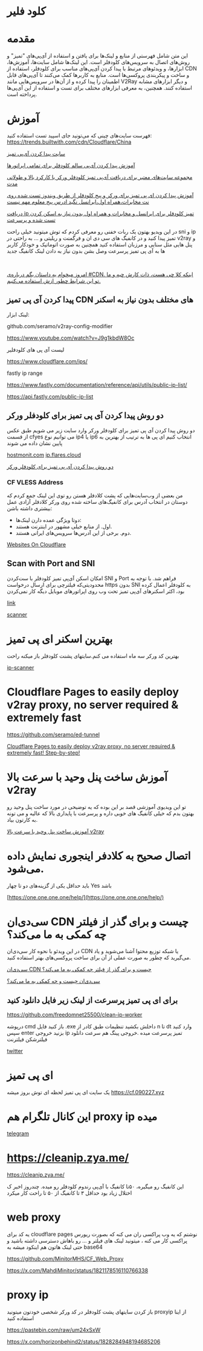 
# کلود فلیر


# مقدمه

این متن شامل فهرستی از منابع و لینک‌ها برای یافتن و استفاده از آی‌پی‌های "تمیز" و روش‌های اتصال به سرویس‌های کلودفلر است. این لینک‌ها شامل سایت‌ها، آموزش‌ها، ابزارها، و ویدئوهای مرتبط با پیدا کردن آی‌پی‌های مناسب برای کلودفلر، استفاده از CDN و ساخت و پیکربندی پروکسی‌ها است. منابع به کاربرها کمک می‌کنند تا آی‌پی‌های قابل اطمینان را پیدا کرده و از آن‌ها در سرویس‌هایی مانند V2Ray و دیگر ابزارهای مشابه استفاده کنند. همچنین، به معرفی ابزارهای مختلف برای تست و استفاده از این آی‌پی‌ها پرداخته است.


# آموزش

فهرست سایت‌های چینی که می‌تونید جای اسپید تست استفاده کنید:
https://trends.builtwith.com/cdn/Cloudflare/China

[سایت پیدا کردن آی‌پی تمیز](https://www.itdog.cn/ping/russian.people.com.cn)


[آموزش پیدا کردن آی‌پی سالم کلودفلر برای تمامی اپراتورها](https://www.youtube.com/watch?v=tXNeirkJJjA)


[مجموعه سایت‌های معتبر برای دریافت آی‌پی تمیز کلودفلر ورکر با کارکرد بالا و طولانی مدت](https://threadreaderapp.com/thread/1757395742434505118.html)


[آموزش پیدا کردن ای پی تمیز برای ورکر و پیج کلودفلر از طریق ویندوز تست شده روی نت مخابرات،همراه اول،ایرانسل نگید ادرس پیج معلوم مهم نیست ](https://twitter.com/horizonbehind2/status/1762487430186180736)


[ دریافت ip تمیز کلودفلر برای ایرانسل و مخابرات و همراه اول بدون نیاز به اسکن کردن تست شده و پرسرعت ](https://www.youtube.com/watch?v=xog8mHuIYW0)

در این ویدیو بهتون یک ربات خفنی رو معرفی کردم که توش میتونید خیلی راحت sni و ip تمیز پیدا کنید و در کانفیگ های سی دی ان و فرگمنت و ریلیتی و ... به راحتی در v2ray و پنل هایی مثل سنایی و مرزبان استفاده کنید همچنین به صورت اتوماتیک و خودکار کاربر ها به آی پی تمیز پرسرعت وصل بشن بدون نیاز به دادن لینک کانفیگ جدید


</br>


[امروز میخوام یه داستان بگم درباره‌ی #CDN. اینکه کلا چی هست، ذات کارش چیه و ما تو این شرایط چطور ازش استفاده می‌کنیم.](https://threadreaderapp.com/thread/1624835448248971265.html)



##  پیدا کردن آی پی تمیز CDN های مختلف بدون نیاز به اسکنر 



لینک ابزار:

github.com/seramo/v2ray-config-modifier

https://www.youtube.com/watch?v=J9g1kbdW8Oc


لیست آی پی های کلودفلیر

https://www.cloudflare.com/ips/


fastly ip range

https://www.fastly.com/documentation/reference/api/utils/public-ip-list/


https://api.fastly.com/public-ip-list


## دو روش پیدا کردن آی پی تمیز برای کلودفلر ورکر
دو روش پیدا کردن آی پی تمیز برای کلودفلر ورکر
وارد سایت زیر می شویم 
طبق عکس از قسمت cfyes
می توانیم نوع  ip4 یا ip6 انتخاب کنیم
ای پی ها به ترتیب از بهترین به پایین نشان داده می شوند

[hostmonit.com](stock.hostmonit.com/CloudFlareYes)
[ip.flares.cloud](http://ip.flares.cloud/whole/)

[دو روش پیدا کردن آی پی تمیز برای کلودفلر ورکر](https://threadreaderapp.com/thread/1759249427473002782.html)

### CF VLESS Address
من بعضی از وب‌سایت‌هایی که پشت کلادفلر هستن رو توی این لینک جمع کردم که دوستان در انتخاب آدرس برای کانفیگ‌های ساخته شده روی ورکر کلادفلر آزادی عمل بیشتری داشته باشن:

* دوتا ویژگی عمده دارن لینک‌ها:
* اول. از منابع خیلی مشهور در اینترنت هستند.
* دوم. برخی از این آدرس‌ها سرویس‌های ایرانی هستند.

[ Websites On Cloudflare ](https://webcf.xericsusi.workers.dev/)


## Scan with Port and SNI

امکان اسکن آی‌پی تمیز کلودفلر با ست‌کردن SNI و Port فراهم شد.
با توجه به محدودیتی‌که فیلترچی برای ارسال درخواست https بدون SNI به کلودفلر اعمال کرده بود، اکثر اسکنرهای آی‌پی تمیز تحت وب روی اپراتورهای موبایل دیگه کار نمی‌کردن

[link](https://threadreaderapp.com/thread/1765371203475145113.html)

[scanner](http://scanner.github1.cloud/)



# بهترین اسکنر ای پی تمیز 


بهترین کد ورکر سه ماه استفاده می کنم.سایتهای پشنت کلودفلر باز میکنه راحت

[ip-scanner](https://drunkleen.github.io/ip-scanner/)


#  Cloudflare Pages to easily deploy v2ray proxy, no server required & extremely fast

https://github.com/seramo/ed-tunnel


[ Cloudflare Pages to easily deploy v2ray proxy, no server required & extremely fast! Step-by-step! ](https://www.youtube.com/watch?v=8I-yTNHB0aw)


#  آموزش ساخت پنل وحید با سرعت بالا v2ray 

تو این ویدیوی آموزشی قصد بر این بوده که یه توضیحی در مورد ساخت پنل وحید رو بهتون بدم که خیلی کانفیگ های خوبی داره و پرسرعت با پایداری بالا که عالیه و می تونه به کارتون بیاد.

[ آموزش ساخت پنل وحید با سرعت بالا v2ray ](https://www.youtube.com/watch?v=PpDIJUeFbxc)



# اتصال صحیح به کلادفر اینجوری نمایش داده می‌شود.

باید حداقل یکی از گزینه‌های دو تا چهار
Yes
باشد


[https://one.one.one.one/help/](https://one.one.one.one/help/)


#  سی‌دی‌ان CDN چیست و برای گذر از فیلتر چه کمکی به ما می‌کند؟ 

در این ویدئو با نحوه کار سی‌دی‌ان CDN یا شبکه توزیع محتوا آشنا می‌شوید و یاد می‌گیرید که چطور به صورت عملی از آن برای ساخت پروکسی‌های بهتر استفاده کنید. 

[ سی‌دی‌ان CDN چیست و برای گذر از فیلتر چه کمکی به ما می‌کند؟ ](https://www.youtube.com/watch?v=vBrD9iYeIrM)

[سی‌دی‌ان چیست و چه کمکی به ما می‌کند؟](https://hiddify.com/fa/manager/domain-worker-cdn-and-tunneling/What-is-CDN-and-how-does-it-help-us%3F/#_2)


## برای  ای پی تمیز پرسرعت از لینک زیر فایل دانلود کنید 

https://github.com/freedomnet25500/clean-ip-worker

درپوشه cmd باز کنید  فایل .exe داخلش بکشید 
 تنظیمات طبق کادر از n  تا  dt  وارد کنید  سپس enter  بزنید  خروجی ip تمیز پرسرعت میده .خروجی  پینگ هم سرعت دانلود
 فیلترشکن فیلترنت 

[twitter](https://twitter.com/horizonbehind2/status/1787398902846476467)


# ای پی تمیز

یک سایت ای پی تمیز لحظه ای توش بروز میشه
https://cf.090227.xyz



# این کانال تلگرام هم proxy ip میده 

[telegram](https://t.me/cf_push)



# https://cleanip.zya.me/

https://cleanip.zya.me/

این کانفیگ رو میگیره، ۵۰تا کانفیگ با آی‌پی رندوم کلودفلر رو میده.
چندروز اخیر ک اختلال زیاد بود حداقل ۳ تا کانفیگ از ۵۰ تا راحت کار میکرد



# web proxy

یه کد برای cloudflare pages نوشتم که یه وب پراکسی ران می کنه که بصورت ریورس پراکسی کار می کنه ، میتونید لینک های فیلتر و ... رو باهاش دسترسی داشته باشید و حتی لینک هاتون هم اینکود میشه به base64

https://github.com/MinitorMHS/CF_Web_Proxy

https://x.com/MahdiMinitor/status/1821178516110766338




# proxy ip

باز کردن سایتهای پشت کلودفلر در کد  ورکر شخصی خودتون  میتونید  proxyip از اینا استفاده کنید

https://pastebin.com/raw/um24xSxW

https://x.com/horizonbehind2/status/1828284948194685206

